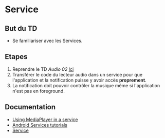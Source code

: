 # Service

## But du TD
* Se familiariser avec les Services.

## Etapes
1. Reprendre le TD *Audio 02* [Ici](https://github.com/WildCodeSchool/dojo-android-notification)
2. Transférer le code du lecteur audio dans un service pour que l'application et la notification puisse y avoir accès **proprement**.
3. La notification doit pouvoir contrôler la musique même si l'application n'est pas en foreground.

## Documentation
* [Using MediaPlayer in a service](https://developer.android.com/guide/topics/media/mediaplayer)
* [Android Services tutorials](http://www.vogella.com/tutorials/AndroidServices/article.html)
* [Service](https://developer.android.com/reference/android/app/Service)
